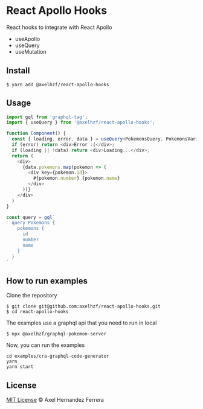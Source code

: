 # React Apollo Hooks

React hooks to integrate with React Apollo

* useApollo
* useQuery
* useMutation

## Install

```
$ yarn add @axelhzf/react-apollo-hooks
```

## Usage

```typescript jsx
import gql from 'graphql-tag';
import { useQuery } from '@axelhzf/react-apollo-hooks';

function Component() {
  const { loading, error, data } = useQuery<PokemonsQuery, PokemonsVariables>({ query });
  if (error) return <div>Error :(</div>;
  if (loading || !data) return <div>Loading...</div>;  
  return (
    <div>
      {data.pokemons.map(pokemon => (
        <div key={pokemon.id}>
          #{pokemon.number} {pokemon.name}
        </div>
      ))}
    </div>    
  ) 
}

const query = gql`
  query Pokemons {
    pokemons {
      id
      number
      name
    }
  } 
`
```

## How to run examples

Clone the repository

```
$ git clone git@github.com:axelhzf/react-apollo-hooks.git
$ cd react-apollo-hooks
```

The examples use a graphql api that you need to run in local

```
$ npx @axelhzf/graphql-pokemon-server
```
 
Now, you can run the examples

```
cd examples/cra-graphql-code-generator
yarn
yarn start
``` 

## License

[MIT License](https://opensource.org/licenses/MIT) © Axel Hernandez Ferrera






